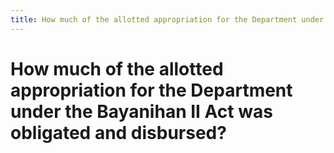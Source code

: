 ```yaml
---
title: How much of the allotted appropriation for the Department under the Bayanihan II Act was obligated and disbursed?
---
```


# How much of the allotted appropriation for the Department under the Bayanihan II Act was obligated and disbursed?
